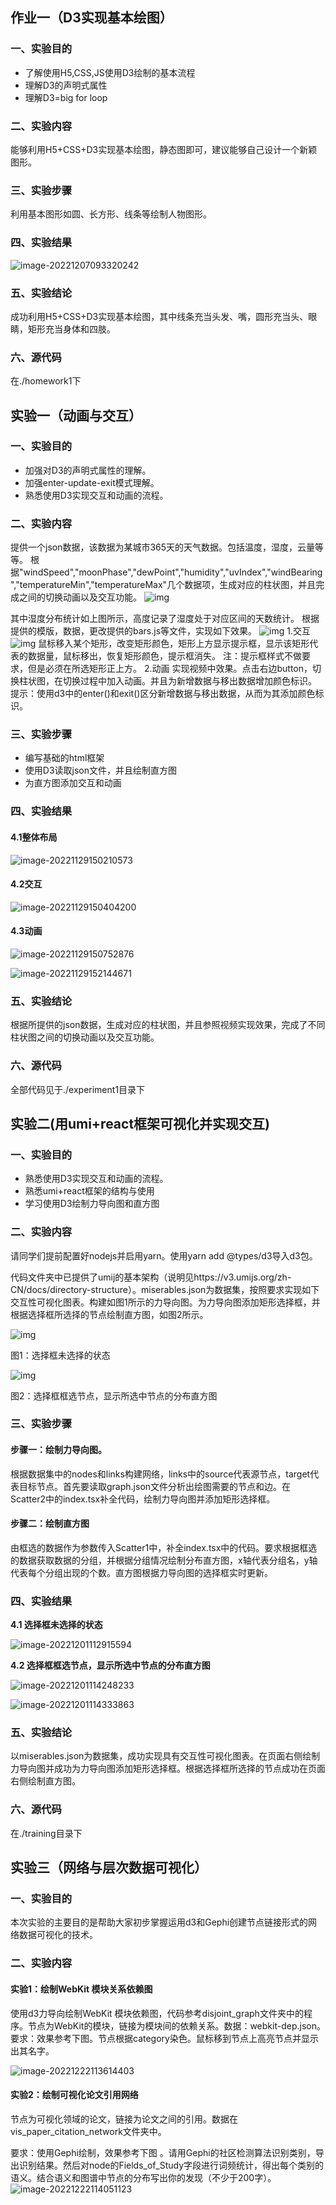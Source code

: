 ## 作业一（D3实现基本绘图）
### 一、实验目的
- 了解使用H5,CSS,JS使用D3绘制的基本流程
- 理解D3的声明式属性
- 理解D3=big for loop
### 二、实验内容

能够利用H5+CSS+D3实现基本绘图，静态图即可，建议能够自己设计一个新颖图形。

### 三、实验步骤

利用基本图形如圆、长方形、线条等绘制人物图形。

### 四、实验结果

![image-20221207093320242](./pic/README/image-20221207093320242.png)

### 五、实验结论

成功利用H5+CSS+D3实现基本绘图，其中线条充当头发、嘴，圆形充当头、眼睛，矩形充当身体和四肢。

### 六、源代码

在./homework1下




## 实验一（动画与交互）
### 一、实验目的

- 加强对D3的声明式属性的理解。
- 加强enter-update-exit模式理解。
- 熟悉使用D3实现交互和动画的流程。

### 二、实验内容

提供一个json数据，该数据为某城市365天的天气数据。包括温度，湿度，云量等等。 根据"windSpeed","moonPhase","dewPoint","humidity","uvIndex","windBearing","temperatureMin","temperatureMax"几个数据项，生成对应的柱状图，并且完成之间的切换动画以及交互功能。
![img](./pic/1-3.jpg)

其中湿度分布统计如上图所示，高度记录了湿度处于对应区间的天数统计。
根据提供的模版，数据，更改提供的bars.js等文件，实现如下效果。
![img](./pic/1-2.png) 
1.交互
![img](./pic/1-1.jpg) 
鼠标移入某个矩形，改变矩形颜色，矩形上方显示提示框，显示该矩形代表的数据量，鼠标移出，恢复矩形颜色，提示框消失。
注：提示框样式不做要求，但是必须在所选矩形正上方。
2.动画
实现视频中效果。点击右边button，切换柱状图，在切换过程中加入动画。并且为新增数据与移出数据增加颜色标识。
提示：使用d3中的enter()和exit()区分新增数据与移出数据，从而为其添加颜色标识。

### 三、实验步骤

- 编写基础的html框架
- 使用D3读取json文件，并且绘制直方图
- 为直方图添加交互和动画

### 四、实验结果

#### 4.1整体布局

![image-20221129150210573](./pic/1-4.png)

####  4.2交互

![image-20221129150404200](./pic/1-5.png) 

#### 4.3动画

![image-20221129150752876](./pic/1-6.png)

![image-20221129152144671](./pic/1-7.png)

### 五、实验结论

根据所提供的json数据，生成对应的柱状图，并且参照视频实现效果，完成了不同柱状图之间的切换动画以及交互功能。

### 六、源代码

全部代码见于./experiment1目录下



## 实验二(用umi+react框架可视化并实现交互)
### 一、实验目的

- 熟悉使用D3实现交互和动画的流程。
- 熟悉umi+react框架的结构与使用
- 学习使用D3绘制力导向图和直方图

### 二、实验内容

请同学们提前配置好nodejs并启用yarn。使用yarn add @types/d3导入d3包。

代码文件夹中已提供了umij的基本架构（说明见https://v3.umijs.org/zh-CN/docs/directory-structure）。miserables.json为数据集，按照要求实现如下交互性可视化图表。构建如图1所示的力导向图。为力导向图添加矩形选择框，并根据选择框所选择的节点绘制直方图，如图2所示。

 

![img](./pic/README/wps1.jpg) 

图1：选择框未选择的状态

![img](./pic/README/wps2.jpg) 

图2：选择框框选节点，显示所选中节点的分布直方图

### 三、实验步骤

#### 步骤一：绘制力导向图。

根据数据集中的nodes和links构建网络，links中的source代表源节点，target代表目标节点。首先要读取graph.json文件分析出绘图需要的节点和边。在Scatter2中的index.tsx补全代码，绘制力导向图并添加矩形选择框。

#### 步骤二：绘制直方图

由框选的数据作为参数传入Scatter1中，补全index.tsx中的代码。要求根据框选的数据获取数据的分组，并根据分组情况绘制分布直方图，x轴代表分组名，y轴代表每个分组出现的个数。直方图根据力导向图的选择框实时更新。

### 四、实验结果

**4.1 选择框未选择的状态**

![image-20221201112915594](./pic/README/image-20221201112915594.png)

**4.2 选择框框选节点，显示所选中节点的分布直方图**

![image-20221201114248233](./pic/README/image-20221201114248233.png)

![image-20221201114333863](./pic/README/image-20221201114333863.png)

### 五、实验结论

以miserables.json为数据集，成功实现具有交互性可视化图表。在页面右侧绘制力导向图并成功为力导向图添加矩形选择框。根据选择框所选择的节点成功在页面右侧绘制直方图。

### 六、源代码

在./training目录下
## 实验三（网络与层次数据可视化）
### 一、实验目的
本次实验的主要目的是帮助大家初步掌握运用d3和Gephi创建节点链接形式的网络数据可视化的技术。
### 二、实验内容
#### 实验1：绘制WebKit 模块关系依赖图
使用d3力导向绘制WebKit 模块依赖图，代码参考disjoint_graph文件夹中的程序。节点为WebKit的模块，链接为模块间的依赖关系。数据：webkit-dep.json。
要求：效果参考下图。节点根据category染色。鼠标移到节点上高亮节点并显示出其名字。

![image-20221222113614403](./pic/README/image-20221222113614403.png)

####  实验2：绘制可视化论文引用网络

节点为可视化领域的论文，链接为论文之间的引用。数据在vis_paper_citation_network文件夹中。

要求：使用Gephi绘制，效果参考下图 。请用Gephi的社区检测算法识别类别，导出识别结果。然后对node的Fields_of_Study字段进行词频统计，得出每个类别的语义。结合语义和图谱中节点的分布写出你的发现（不少于200字）。![image-20221222114051123](./pic/README/image-20221222114051123.png)
